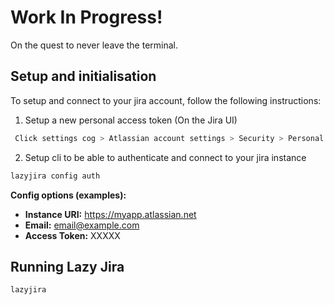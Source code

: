 # Work In Progress!
On the quest to never leave the terminal.

## Setup and initialisation
To setup and connect to your jira account, follow the following instructions:

1. Setup a new personal access token (On the Jira UI)
```BASH
 Click settings cog > Atlassian account settings > Security > Personal Access Tokens
```

2. Setup cli to be able to authenticate and connect to your jira instance
```BASH
lazyjira config auth 
```

**Config options (examples):**
- **Instance URI:** https://myapp.atlassian.net
- **Email:** email@example.com
- **Access Token:** XXXXX

## Running Lazy Jira
```BASH
lazyjira
```

